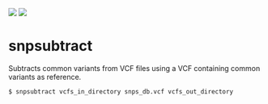 ![](https://github.com/wigasper/snpsubtract/workflows/build/badge.svg) ![](https://github.com/wigasper/snpsubtract/workflows/deploy/badge.svg)

# snpsubtract

Subtracts common variants from VCF files using a VCF containing common variants as reference.

```
$ snpsubtract vcfs_in_directory snps_db.vcf vcfs_out_directory
```
